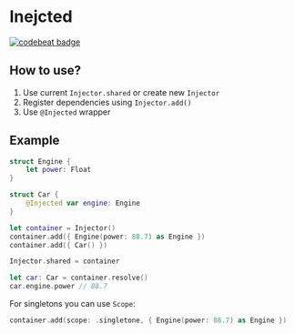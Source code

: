 # Inejcted
[![codebeat badge](https://codebeat.co/badges/5528960b-daa2-474f-8cf3-38e8d20a1a60)](https://codebeat.co/projects/github-com-kirillsaltykov-injected-master)

## How to use?

1. Use current `Injector.shared` or create new `Injector`
2. Register dependencies using `Injector.add()`
3. Use `@Injected` wrapper

## Example

```Swift
struct Engine {
    let power: Float
}

struct Car {
    @Injected var engine: Engine
}

let container = Injector()
container.add({ Engine(power: 88.7) as Engine })
container.add({ Car() })

Injector.shared = container

let car: Car = container.resolve()
car.engine.power // 88.7
```


For singletons you can use `Scope`:
```Swift
container.add(scope: .singletone, { Engine(power: 88.7) as Engine })
```
